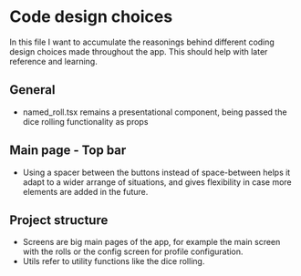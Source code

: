 # Code design choices

In this file I want to accumulate the reasonings behind different coding design choices made throughout the app. This should help with later reference and learning.

## General

- named_roll.tsx remains a presentational component, being passed the dice rolling functionality as props

## Main page - Top bar

- Using a spacer between the buttons instead of space-between helps it adapt to a wider arrange of situations, and gives flexibility in case more elements are added in the future.

## Project structure

- Screens are big main pages of the app, for example the main screen with the rolls or the config screen for profile configuration.
- Utils refer to utility functions like the dice rolling.
